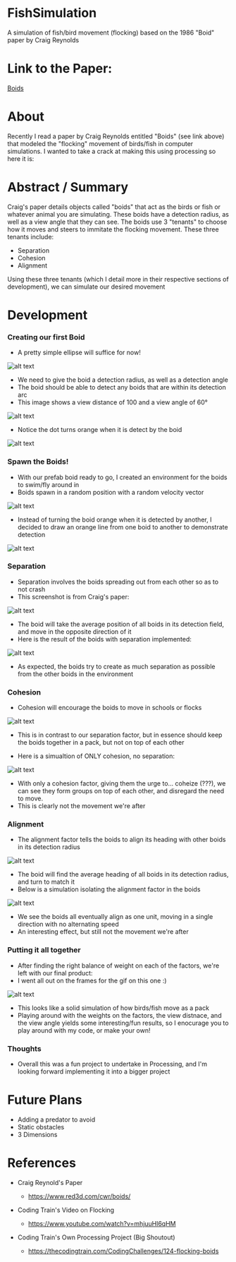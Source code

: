 # FishSimulation
  A simulation of fish/bird movement (flocking) based on the 1986 "Boid" paper by Craig Reynolds
  
# Link to the Paper:
  [Boids](https://www.red3d.com/cwr/boids/)

# About
  Recently I read a paper by Craig Reynolds entitled "Boids" (see link above) that modeled the "flocking" movement of birds/fish in computer simulations.
  I wanted to take a crack at making this using processing so here it is:
  
# Abstract / Summary
  Craig's paper details objects called "boids" that act as the birds or fish or whatever animal you are simulating.
  These boids have a detection radius, as well as a view angle that they can see.
  The boids use 3 "tenants" to choose how it moves and steers to immitate the flocking movement.
  These three tenants include:
  - Separation
  - Cohesion
  - Alignment
  
  Using these three tenants (which I detail more in their respective sections of development), we can simulate our desired movement
  
 # Development
 
 ### Creating our first Boid
  - A pretty simple ellipse will suffice for now!
  
  ![alt text](https://i.imgur.com/lGzReKR.png "A Single Boid")
  
  - We need to give the boid a detection radius, as well as a detection angle
  - The boid should be able to detect any boids that are within its detection arc
  - This image shows a view distance of 100 and a view angle of 60°
  
  ![alt text](https://i.imgur.com/tvErxtZ.png "Boid Detection Radius")
  
  - Notice the dot turns orange when it is detect by the boid
  
  ![alt text](https://i.imgur.com/hAZ1ZSu.gif "Boid Detecting a Dot")
  
### Spawn the Boids!
  - With our prefab boid ready to go, I created an environment for the boids to swim/fly around in
  - Boids spawn in a random position with a random velocity vector
  
  ![alt text](https://i.imgur.com/ZzczdEV.gif "Boid Spawning")
  
  - Instead of turning the boid orange when it is detected by another, I decided to draw an orange line from one boid to another to demonstrate detection
  
  ![alt text](https://i.imgur.com/95w6EOg.gif "Boid Line Detection")
  
### Separation
  - Separation involves the boids spreading out from each other so as to not crash
  - This screenshot is from Craig's paper:
  
  ![alt text](https://i.imgur.com/rK5uwke.png "Paper Separation")
  
  - The boid will take the average position of all boids in its detection field, and move in the opposite direction of it
  - Here is the result of the boids with separation implemented:
  
  ![alt text](https://i.imgur.com/qa1yBUN.gif "Separation")
  
  - As expected, the boids try to create as much separation as possible from the other boids in the environment
  
### Cohesion
  - Cohesion will encourage the boids to move in schools or flocks
  
  ![alt text](https://i.imgur.com/zoCTgTR.png "Cohesion Paper")
  
  - This is in contrast to our separation factor, but in essence should keep the boids together in a pack, but not on top of each other
  
  - Here is a simualtion of ONLY cohesion, no separation:
  
  ![alt text](https://i.imgur.com/dj7HdpP.gif "Cohesion")
  
  - With only a cohesion factor, giving them the urge to... coheize (???), we can see they form groups on top of each other, and disregard the need to move.
  - This is clearly not the movement we're after
  
### Alignment
  - The alignment factor tells the boids to align its heading with other boids in its detection radius
  
  ![alt text](https://i.imgur.com/8qDOa86.png "Alignment Paper")
  
  - The boid will find the average heading of all boids in its detection radius, and turn to match it
  - Below is a simulation isolating the alignment factor in the boids
  
  ![alt text](https://i.imgur.com/EVu2wtG.gif "Alignment")
  
  - We see the boids all eventually align as one unit, moving in a single direction with no alternating speed
  - An interesting effect, but still not the movement we're after
  
### Putting it all together
  - After finding the right balance of weight on each of the factors, we're left with our final product:
  - I went all out on the frames for the gif on this one :)
  
  ![alt text](https://i.imgur.com/mY5fymO.gif "Final Product")
  
  - This looks like a solid simulation of how birds/fish move as a pack
  - Playing around with the weights on the factors, the view distnace, and the view angle yields some interesting/fun results, so I enocurage you to play around with my code, or make your own!
  
### Thoughts
  - Overall this was a fun project to undertake in Processing, and I'm looking forward implementing it into a bigger project
  
# Future Plans
  - Adding a predator to avoid
  - Static obstacles
  - 3 Dimensions
  
# References
  - Craig Reynold's Paper
    - https://www.red3d.com/cwr/boids/
    
  - Coding Train's Video on Flocking
    - https://www.youtube.com/watch?v=mhjuuHl6qHM
    
  - Coding Train's Own Processing Project (Big Shoutout)
    - https://thecodingtrain.com/CodingChallenges/124-flocking-boids
  
  
